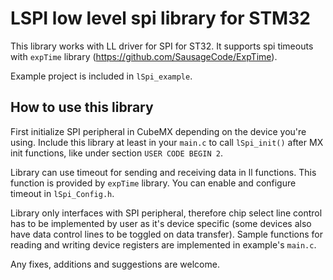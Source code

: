 # LSPI low level spi library for STM32

This library works with LL driver for SPI for ST32. It supports spi timeouts with `expTime` library (https://github.com/SausageCode/ExpTime).

Example project is included in `lSpi_example`.

## How to use this library

First initialize SPI peripheral in CubeMX depending on the device you're using.
Include this library at least in your `main.c` to call `lSpi_init()` after MX init functions, like under section `USER CODE BEGIN 2`.

Library can use timeout for sending and receiving data in ll functions. This function is provided by `expTime` library. You can enable and configure timeout in `lSpi_Config.h`.

Library only interfaces with SPI peripheral, therefore chip select line control has to be implemented by user as it's device specific (some devices also have data control lines to be toggled on data transfer). Sample functions for reading and writing device registers are implemented in example's `main.c`.

Any fixes, additions and suggestions are welcome.
